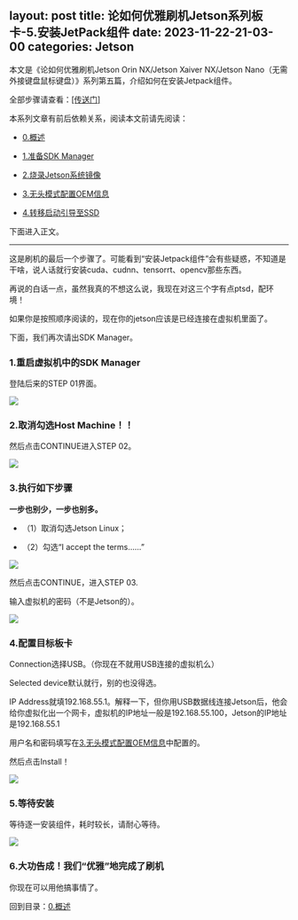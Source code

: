 layout: post
title:  论如何优雅刷机Jetson系列板卡-5.安装JetPack组件
date:   2023-11-22-21-03-00
categories: Jetson
------
本文是《论如何优雅刷机Jetson Orin NX/Jetson Xaiver NX/Jetson Nano（无需外接键盘鼠标键盘）》系列第五篇，介绍如何在安装Jetpack组件。

全部步骤请查看：[[传送门]](/jetson/2023/11/22/%E8%AE%BA%E5%A6%82%E4%BD%95%E4%BC%98%E9%9B%85%E5%88%B7%E6%9C%BAJetson%E7%B3%BB%E5%88%97%E6%9D%BF%E5%8D%A1-0.%E6%A6%82%E8%BF%B0.html#四正文)

本系列文章有前后依赖关系，阅读本文前请先阅读：

* [0.概述](/jetson/2023/11/22/%E8%AE%BA%E5%A6%82%E4%BD%95%E4%BC%98%E9%9B%85%E5%88%B7%E6%9C%BAJetson%E7%B3%BB%E5%88%97%E6%9D%BF%E5%8D%A1-0.%E6%A6%82%E8%BF%B0.html)

* [1.准备SDK Manager](/jetson/2023/11/22/%E8%AE%BA%E5%A6%82%E4%BD%95%E4%BC%98%E9%9B%85%E5%88%B7%E6%9C%BAJetson%E7%B3%BB%E5%88%97%E6%9D%BF%E5%8D%A1-1.%E5%87%86%E5%A4%87SDK-Manager.html)

* [2.烧录Jetson系统镜像](/jetson/2023/11/22/%E8%AE%BA%E5%A6%82%E4%BD%95%E4%BC%98%E9%9B%85%E5%88%B7%E6%9C%BAJetson%E7%B3%BB%E5%88%97%E6%9D%BF%E5%8D%A1-2.%E7%83%A7%E5%BD%95Jetson%E7%B3%BB%E7%BB%9F%E9%95%9C%E5%83%8F.html)

* [3.无头模式配置OEM信息](/jetson/2023/11/22/%E8%AE%BA%E5%A6%82%E4%BD%95%E4%BC%98%E9%9B%85%E5%88%B7%E6%9C%BAJetson%E7%B3%BB%E5%88%97%E6%9D%BF%E5%8D%A1-3.%E6%97%A0%E5%A4%B4%E6%A8%A1%E5%BC%8F%E9%85%8D%E7%BD%AEOEM%E4%BF%A1%E6%81%AF.html)

* [4.转移启动引导至SSD](/jetson/2023/11/22/%E8%AE%BA%E5%A6%82%E4%BD%95%E4%BC%98%E9%9B%85%E5%88%B7%E6%9C%BAJetson%E7%B3%BB%E5%88%97%E6%9D%BF%E5%8D%A1-4.%E8%BD%AC%E7%A7%BB%E5%90%AF%E5%8A%A8%E5%BC%95%E5%AF%BC%E8%87%B3SSD.html)

下面进入正文。

<hr>

这是刷机的最后一个步骤了。可能看到“安装Jetpack组件”会有些疑惑，不知道是干啥，说人话就行安装cuda、cudnn、tensorrt、opencv那些东西。

再说的白话一点，虽然我真的不想这么说，我现在对这三个字有点ptsd，配环境！

如果你是按照顺序阅读的，现在你的jetson应该是已经连接在虚拟机里面了。

下面，我们再次请出SDK Manager。

### 1.重启虚拟机中的SDK Manager
登陆后来的STEP 01界面。

![](https://pic1.zhimg.com/80/v2-f018c92ae6d34bcc5c7ef3d0810011ac_720w.webp)

### 2.取消勾选Host Machine！！
然后点击CONTINUE进入STEP 02。

![](https://pic1.zhimg.com/80/v2-d289467aa4047a64cac468906cd645ec_720w.webp)

### 3.执行如下步骤
**一步也别少，一步也别多。**

* （1）取消勾选Jetson Linux；

* （2）勾选“I accept the terms……”

![](https://pic1.zhimg.com/80/v2-0f618ac902743f16ce033ced9ea5c428_720w.webp)

然后点击CONTINUE，进入STEP 03.

输入虚拟机的密码（不是Jetson的）。

![](https://pic1.zhimg.com/80/v2-7761d2ef81a0b3a28766debba57de654_720w.webp)

### 4.配置目标板卡
Connection选择USB。（你现在不就用USB连接的虚拟机么）

Selected device默认就行，别的也没得选。

IP Address就填192.168.55.1。解释一下，但你用USB数据线连接Jetson后，他会给你虚拟化出一个网卡，虚拟机的IP地址一般是192.168.55.100，Jetson的IP地址是192.168.55.1

用户名和密码填写在[3.无头模式配置OEM信息](/jetson/2023/11/22/%E8%AE%BA%E5%A6%82%E4%BD%95%E4%BC%98%E9%9B%85%E5%88%B7%E6%9C%BAJetson%E7%B3%BB%E5%88%97%E6%9D%BF%E5%8D%A1-3.%E6%97%A0%E5%A4%B4%E6%A8%A1%E5%BC%8F%E9%85%8D%E7%BD%AEOEM%E4%BF%A1%E6%81%AF.html)中配置的。

然后点击Install！

![](https://pic2.zhimg.com/80/v2-64d8526366b30b0c08496914670625dd_720w.webp)

### 5.等待安装
等待逐一安装组件，耗时较长，请耐心等待。

![](https://pic3.zhimg.com/80/v2-bd460e7269cddf175a8536d7c4ba941e_720w.webp)

### 6.大功告成！我们“优雅”地完成了刷机
你现在可以用他搞事情了。

回到目录：[0.概述](/jetson/2023/11/22/%E8%AE%BA%E5%A6%82%E4%BD%95%E4%BC%98%E9%9B%85%E5%88%B7%E6%9C%BAJetson%E7%B3%BB%E5%88%97%E6%9D%BF%E5%8D%A1-0.%E6%A6%82%E8%BF%B0.html#四正文)